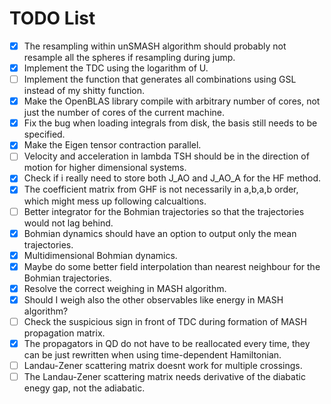 # TODO List

- [x] The resampling within unSMASH algorithm should probably not resample all the spheres if resampling during jump.
- [x] Implement the TDC using the logarithm of U.
- [ ] Implement the function that generates all combinations using GSL instead of my shitty function.
- [x] Make the OpenBLAS library compile with arbitrary number of cores, not just the number of cores of the current machine.
- [x] Fix the bug when loading integrals from disk, the basis still needs to be specified.
- [x] Make the Eigen tensor contraction parallel.
- [ ] Velocity and acceleration in lambda TSH should be in the direction of motion for higher dimensional systems.
- [x] Check if i really need to store both J_AO and J_AO_A for the HF method.
- [x] The coefficient matrix from GHF is not necessarily in a,b,a,b order, which might mess up following calcualtions.
- [ ] Better integrator for the Bohmian trajectories so that the trajectories would not lag behind.
- [x] Bohmian dynamics should have an option to output only the mean trajectories.
- [x] Multidimensional Bohmian dynamics.
- [x] Maybe do some better field interpolation than nearest neighbour for the Bohmian trajectories.
- [x] Resolve the correct weighing in MASH algorithm.
- [x] Should I weigh also the other observables like energy in MASH algorithm?
- [ ] Check the suspicious sign in front of TDC during formation of MASH propagation matrix.
- [x] The propagators in QD do not have to be reallocated every time, they can be just rewritten when using time-dependent Hamiltonian.
- [ ] Landau-Zener scattering matrix doesnt work for multiple crossings.
- [ ] The Landau-Zener scattering matrix needs derivative of the diabatic enegy gap, not the adiabatic.
